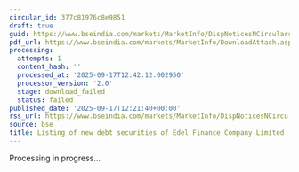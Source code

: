 ```yaml
---
circular_id: 377c81976c8e9851
draft: true
guid: https://www.bseindia.com/markets/MarketInfo/DispNoticesNCirculars.aspx?Noticeid={C37E952C-7A99-4995-9A30-62150374E774}&noticeno=20250917-29&dt=09/17/2025&icount=29&totcount=37&flag=0
pdf_url: https://www.bseindia.com/markets/MarketInfo/DownloadAttach.aspx?id=20250917-29&attachedId=
processing:
  attempts: 1
  content_hash: ''
  processed_at: '2025-09-17T12:42:12.002950'
  processor_version: '2.0'
  stage: download_failed
  status: failed
published_date: '2025-09-17T12:21:40+00:00'
rss_url: https://www.bseindia.com/markets/MarketInfo/DispNoticesNCirculars.aspx?Noticeid={C37E952C-7A99-4995-9A30-62150374E774}&noticeno=20250917-29&dt=09/17/2025&icount=29&totcount=37&flag=0
source: bse
title: Listing of new debt securities of Edel Finance Company Limited
---
```


Processing in progress...